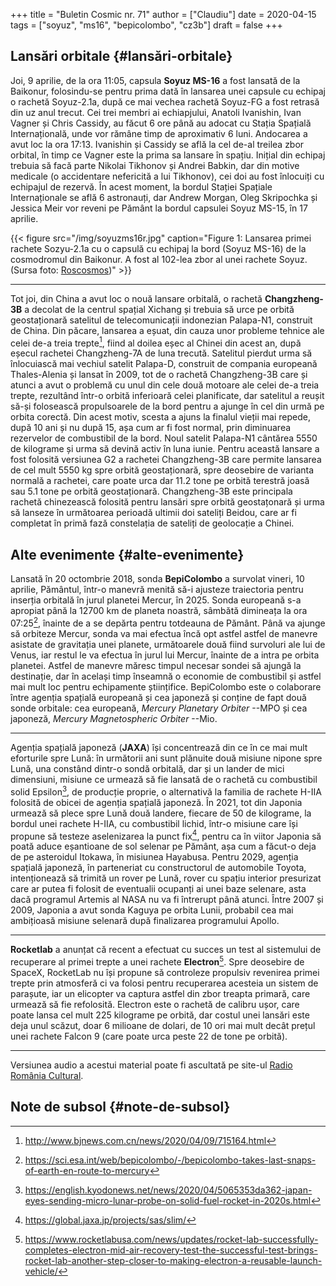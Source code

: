 +++
title = "Buletin Cosmic nr. 71"
author = ["Claudiu"]
date = 2020-04-15
tags = ["soyuz", "ms16", "bepicolombo", "cz3b"]
draft = false
+++

## Lansări orbitale {#lansări-orbitale}

Joi, 9 aprilie, de la ora 11:05, capsula **Soyuz MS-16** a fost lansată de la Baikonur, folosindu-se pentru prima dată în lansarea unei capsule cu echipaj o rachetă Soyuz-2.1a, după ce mai vechea rachetă Soyuz-FG a fost retrasă din uz anul trecut. Cei trei membri ai echiapjului, Anatoli Ivanishin, Ivan Vagner și Chris Cassidy, au făcut 6 ore până au adocat cu Stația Spațială Internațională, unde vor rămâne timp de aproximativ 6 luni. Andocarea a avut loc la ora 17:13. Ivanishin și Cassidy se află la cel de-al treilea zbor orbital, în timp ce Vagner este la prima sa lansare în spațiu. Inițial din echipaj trebuia să facă parte Nikolai Tikhonov și Andrei Babkin, dar din motive medicale (o accidentare nefericită a lui Tikhonov), cei doi au fost înlocuiți cu echipajul de rezervă. În acest moment, la bordul Stației Spațiale Internaționale se află 6 astronauți, dar Andrew Morgan, Oleg Skripochka și Jessica Meir vor reveni pe Pământ la bordul capsulei Soyuz MS-15, în 17 aprilie.

{{< figure src="/img/soyuzms16r.jpg" caption="Figure 1: Lansarea primei rachete Sozyu-2.1a cu o capsulă cu echipaj la bord (Soyuz MS-16) de la cosmodromul din Baikonur. A fost al 102-lea zbor al unei rachete Soyuz. (Sursa foto: [Roscosmos](https://twitter.com/roscosmos/status/1248216758969937920))" >}}

---

Tot joi, din China a avut loc o nouă lansare orbitală, o rachetă **Changzheng-3B** a decolat de la centrul spațial Xichang și trebuia să urce pe orbită geostaționară satelitul de telecomunicații indonezian Palapa-N1, construit de China. Din păcare, lansarea a eșuat, din cauza unor probleme tehnice ale celei de-a treia trepte[^fn:1], fiind al doilea eșec al Chinei din acest an, după eșecul rachetei Changzheng-7A de luna trecută. Satelitul pierdut urma să înlocuiască mai vechiul satelit Palapa-D, construit de compania europeană Thales-Alenia și lansat în 2009, tot de o rachetă Changzheng-3B care și atunci a avut o problemă cu unul din cele două motoare ale celei de-a treia trepte, rezultând într-o orbită inferioară celei planificate, dar satelitul a reușit să-și folosească propulsoarele de la bord pentru a ajunge în cel din urmă pe orbita corectă. Din acest motiv, scesta a ajuns la finalul vieții mai repede, după 10 ani și nu după 15, așa cum ar fi fost normal, prin diminuarea rezervelor de combustibil de la bord. Noul satelit Palapa-N1 cântărea 5550 de kilograme și urma să devină activ în luna iunie. Pentru această lansare a fost folosită versiunea G2 a rachetei Changzheng-3B care permite lansarea de cel mult 5550 kg spre orbită geostaționară, spre deosebire de varianta normală a rachetei, care poate urca dar 11.2 tone pe orbită terestră joasă sau 5.1 tone pe orbită geostaționară. Changzheng-3B este principala rachetă chinezească folosită pentru lansări spre orbită geostațonară și urma să lanseze în următoarea perioadă ultimii doi sateliți Beidou, care ar fi completat în primă fază constelația de sateliți de geolocație a Chinei.


## Alte evenimente {#alte-evenimente}

Lansată în 20 octombrie 2018, sonda **BepiColombo** a survolat vineri, 10 aprilie, Pământul, într-o manevră menită să-i ajusteze traiectoria pentru inserția orbitală în jurul planetei Mercur, în 2025. Sonda europeană s-a apropiat până la 12700 km de planeta noastră, sâmbătă dimineața la ora 07:25[^fn:2], înainte de a se depărta pentru totdeauna de Pământ. Până va ajunge să orbiteze Mercur, sonda va mai efectua încă opt astfel astfel de manevre asistate de gravitația unei planete, următoarele două fiind survoluri ale lui de Venus, iar restul le va efectua în jurul lui Mercur, înainte de a intra pe orbita planetei. Astfel de manevre măresc timpul necesar sondei să ajungă la destinație, dar în același timp înseamnă o economie de combustibil și astfel mai mult loc pentru echipamente științifice. BepiColombo este o colaborare între agenția spațială europeană și cea japoneză și conține de fapt două sonde orbitale: cea europeană, _Mercury Planetary Orbiter_ --MPO și cea japoneză, _Mercury Magnetospheric Orbiter_ --Mio.

---

Agenția spațială japoneză (**JAXA**) își concentrează din ce în ce mai mult eforturile spre Lună: în următorii ani sunt plănuite două misiune nipone spre Lună, una constând dintr-o sondă orbitală, dar și un lander de mici dimensiuni, misiune ce urmează să fie lansată de o rachetă cu combustibil solid Epsilon[^fn:3], de producție proprie, o alternativă la familia de rachete H-IIA folosită de obicei de agenția spațială japoneză. În 2021, tot din Japonia urmează să plece spre Lună două landere, fiecare de 50 de kilograme, la bordul unei rachete H-IIA, cu combustibil lichid, într-o misiune care își propune să testeze aselenizarea la punct fix[^fn:4], pentru ca în viitor Japonia să poată aduce eșantioane de sol selenar pe Pământ, așa cum a făcut-o deja de pe asteroidul Itokawa, în misiunea Hayabusa. Pentru 2029, agenția spațială japoneză, în parteneriat cu constructorul de automobile Toyota, intenționează să trimită un rover pe Lună, rover cu spațiu interior presurizat care ar putea fi folosit de eventualii ocupanți ai unei baze selenare, asta dacă programul Artemis al NASA nu va fi întrerupt până atunci. Între 2007 și 2009, Japonia a avut sonda Kaguya pe orbita Lunii, probabil cea mai ambițioasă misiune selenară după finalizarea programului Apollo.

---

**Rocketlab** a anunțat că recent a efectuat cu succes un test al sistemului de recuperare al primei trepte a unei rachete **Electron**[^fn:5]. Spre deosebire de SpaceX, RocketLab nu își propune să controleze propulsiv revenirea primei trepte prin atmosferă ci va folosi pentru recuperarea acesteia un sistem de parașute, iar un elicopter va captura astfel din zbor treapta primară, care urmează să fie refolosită. Electron este o rachetă de calibru ușor, care poate lansa cel mult 225 kilograme pe orbită, dar costul unei lansări este deja unul scăzut, doar 6 milioane de dolari, de 10 ori mai mult decât prețul unei rachete Falcon 9 (care poate urca peste 22 de tone pe orbită).

---

Versiunea audio a acestui material poate fi ascultată pe site-ul [Radio România Cultural](https://radioromaniacultural.ro/buletin-cosmic-nr-71/).


## Note de subsol {#note-de-subsol}

[^fn:1]: <http://www.bjnews.com.cn/news/2020/04/09/715164.html>
[^fn:2]: <https://sci.esa.int/web/bepicolombo/-/bepicolombo-takes-last-snaps-of-earth-en-route-to-mercury>
[^fn:3]: <https://english.kyodonews.net/news/2020/04/5065353da362-japan-eyes-sending-micro-lunar-probe-on-solid-fuel-rocket-in-2020s.html>
[^fn:4]: <https://global.jaxa.jp/projects/sas/slim/>
[^fn:5]: <https://www.rocketlabusa.com/news/updates/rocket-lab-successfully-completes-electron-mid-air-recovery-test-the-successful-test-brings-rocket-lab-another-step-closer-to-making-electron-a-reusable-launch-vehicle/>